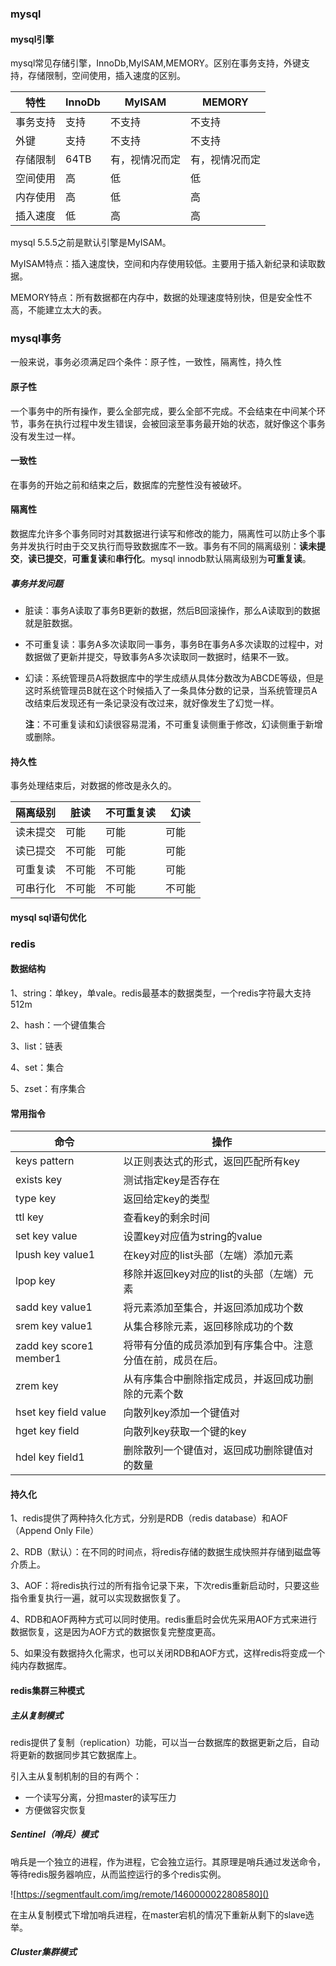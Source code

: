 ### mysql

####  mysql引擎

mysql常见存储引擎，InnoDb,MyISAM,MEMORY。区别在事务支持，外键支持，存储限制，空间使用，插入速度的区别。

| 特性     | InnoDb | MyISAM         | MEMORY         |
| -------- | ------ | -------------- | -------------- |
| 事务支持 | 支持   | 不支持         | 不支持         |
| 外键     | 支持   | 不支持         | 不支持         |
| 存储限制 | 64TB   | 有，视情况而定 | 有，视情况而定 |
| 空间使用 | 高     | 低             | 低             |
| 内存使用 | 高     | 低             | 高             |
| 插入速度 | 低     | 高             | 高             |

mysql 5.5.5之前是默认引擎是MyISAM。

MyISAM特点：插入速度快，空间和内存使用较低。主要用于插入新纪录和读取数据。

MEMORY特点：所有数据都在内存中，数据的处理速度特别快，但是安全性不高，不能建立太大的表。

### mysql事务

一般来说，事务必须满足四个条件：原子性，一致性，隔离性，持久性

#### 原子性

一个事务中的所有操作，要么全部完成，要么全部不完成。不会结束在中间某个环节，事务在执行过程中发生错误，会被回滚至事务最开始的状态，就好像这个事务没有发生过一样。

#### 一致性

在事务的开始之前和结束之后，数据库的完整性没有被破坏。

#### 隔离性

数据库允许多个事务同时对其数据进行读写和修改的能力，隔离性可以防止多个事务并发执行时由于交叉执行而导致数据库不一致。事务有不同的隔离级别：**读未提交**，**读已提交**，**可重复读**和**串行化**。mysql innodb默认隔离级别为**可重复读**。

##### 事务并发问题

- 脏读：事务A读取了事务B更新的数据，然后B回滚操作，那么A读取到的数据就是脏数据。

- 不可重复读：事务A多次读取同一事务，事务B在事务A多次读取的过程中，对数据做了更新并提交，导致事务A多次读取同一数据时，结果不一致。

- 幻读：系统管理员A将数据库中的学生成绩从具体分数改为ABCDE等级，但是这时系统管理员B就在这个时候插入了一条具体分数的记录，当系统管理员A改结束后发现还有一条记录没有改过来，就好像发生了幻觉一样。

  **注**：不可重复读和幻读很容易混淆，不可重复读侧重于修改，幻读侧重于新增或删除。

#### 持久性

事务处理结束后，对数据的修改是永久的。

| 隔离级别 | **脏读** | **不可重复读** | **幻读** |
| -------- | -------- | -------------- | -------- |
| 读未提交 | 可能     | 可能           | 可能     |
| 读已提交 | 不可能   | 可能           | 可能     |
| 可重复读 | 不可能   | 不可能         | 可能     |
| 可串行化 | 不可能   | 不可能         | 不可能   |

#### mysql sql语句优化



### redis

#### 数据结构

1、string：单key，单vale。redis最基本的数据类型，一个redis字符最大支持512m

2、hash：一个键值集合

3、list：链表

4、set：集合

5、zset：有序集合

#### 常用指令

| 命令                    | 操作                                                       |
| ----------------------- | ---------------------------------------------------------- |
| keys pattern            | 以正则表达式的形式，返回匹配所有key                        |
| exists key              | 测试指定key是否存在                                        |
| type key                | 返回给定key的类型                                          |
| ttl key                 | 查看key的剩余时间                                          |
| set key value           | 设置key对应值为string的value                               |
| lpush key value1        | 在key对应的list头部（左端）添加元素                        |
| lpop key                | 移除并返回key对应的list的头部（左端）元素                  |
| sadd key value1         | 将元素添加至集合，并返回添加成功个数                       |
| srem key value1         | 从集合移除元素，返回移除成功的个数                         |
| zadd key score1 member1 | 将带有分值的成员添加到有序集合中。注意分值在前，成员在后。 |
| zrem key                | 从有序集合中删除指定成员，并返回成功删除的元素个数         |
| hset key field value    | 向散列key添加一个键值对                                    |
| hget key field          | 向散列key获取一个键的key                                   |
| hdel key field1         | 删除散列一个键值对，返回成功删除键值对的数量               |

#### 持久化

1、redis提供了两种持久化方式，分别是RDB（redis database）和AOF（Append Only File）

2、RDB（默认）：在不同的时间点，将redis存储的数据生成快照并存储到磁盘等介质上。

3、AOF：将redis执行过的所有指令记录下来，下次redis重新启动时，只要这些指令重复执行一遍，就可以实现数据恢复了。

4、RDB和AOF两种方式可以同时使用。redis重启时会优先采用AOF方式来进行数据恢复，这是因为AOF方式的数据恢复完整度更高。

5、如果没有数据持久化需求，也可以关闭RDB和AOF方式，这样redis将变成一个纯内存数据库。

#### redis集群三种模式

##### 主从复制模式

redis提供了复制（replication）功能，可以当一台数据库的数据更新之后，自动将更新的数据同步其它数据库上。

引入主从复制机制的目的有两个：

- 一个读写分离，分担master的读写压力
- 方便做容灾恢复

##### Sentinel（哨兵）模式

哨兵是一个独立的进程，作为进程，它会独立运行。其原理是哨兵通过发送命令，等待redis服务器响应，从而监控运行的多个redis实例。

![https://segmentfault.com/img/remote/1460000022808580]()

在主从复制模式下增加哨兵进程，在master宕机的情况下重新从剩下的slave选举。

##### Cluster集群模式







